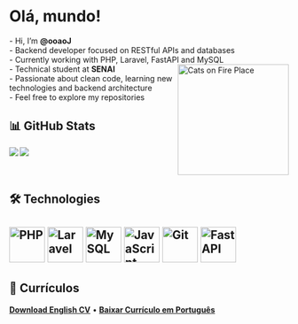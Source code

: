<h1>Olá, mundo!</h1> 
<div>
  <p align="left">
    - Hi, I’m <strong>@ooaoJ</strong><br>
    - Backend developer focused on RESTful APIs and databases<br>
    - Currently working with PHP, Laravel, FastAPI and MySQL<br>
    <img align="right" src="https://imgur.com/CzGWxDK.gif" alt="Cats on Fire Place" width="200">
    - Technical student at <strong>SENAI</strong><br>
    - Passionate about clean code, learning new technologies and backend architecture<br>
    - Feel free to explore my repositories<br>
  </p>
</div>

<h2>📊 GitHub Stats</h2> 
<div>
  <img src="https://github-readme-stats.vercel.app/api/top-langs/?username=ooaoJ&layout=compact&langs_count=6&theme=github_dark_dimmed">
  <img align="left" src="https://github-readme-stats.vercel.app/api?username=ooaoJ&layout=compact&theme=github_dark_dimmed&hide=prs">
</div>

<br clear="both" />

<h2>🛠️ Technologies</h2> 
<div>
  <h2>
    <img src="https://img.icons8.com/external-tal-revivo-color-tal-revivo/96/external-hypertext-preprocessor-a-widely-used-open-source-general-purpose-scripting-language-logo-color-tal-revivo.png" width="64" alt="PHP"/>
    <img src="https://img.icons8.com/stickers/100/laravel.png" width="64" alt="Laravel"/>
    <img src="https://img.icons8.com/fluency/96/mysql-logo.png" width="64" alt="MySQL"/>
    <img src="https://img.icons8.com/color/96/javascript--v1.png" width="64" alt="JavaScript"/>
    <img src="https://img.icons8.com/color/96/git.png" width="64" alt="Git"/>
    <img src="https://img.icons8.com/external-tal-revivo-color-tal-revivo/96/external-fastapi-a-modern-web-framework-for-building-apis-with-python-logo-color-tal-revivo.png" width="64" alt="FastAPI"/>
  </h2>
</div>

<h2>📄 Currículos</h2>
<p>
  <a href="https://github.com/user-attachments/files/21044957/english-cv.pdf"><strong>Download English CV</strong></a> • 
  <a href="https://github.com/user-attachments/files/21044940/portuguese-cv.pdf"><strong>Baixar Currículo em Português</strong></a>
</p>

<!---
ooaoJ/ooaoJ is a professional repository — its `README.md` appears on your GitHub profile.
You can click the Preview link to check your visual identity.
--->
